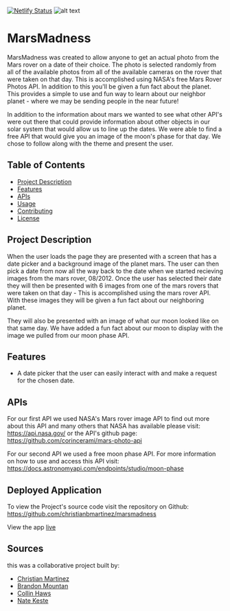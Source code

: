 [![Netlify Status](https://api.netlify.com/api/v1/badges/a47afbd4-449f-40b6-b1aa-111cdb71571f/deploy-status)](https://app.netlify.com/sites/starlit-mermaid-2652a3/deploys)
![alt text](https://github.com/christianbmartinez/marsmadness/blob/main/marsappimg.jpg)

# MarsMadness

MarsMadness was created to allow anyone to get an actual photo from the Mars rover on a date of their choice. The photo is selected randomly from all of the available photos from all of the available cameras on the rover that were taken on that day. This is accomplished using NASA's free Mars Rover Photos API. In addition to this you'll be given a fun fact about the planet. This provides a simple to use and fun way to learn about our neighbor planet - where we may be sending people in the near future!

In addition to the information about mars we wanted to see what other API's were out there that could provide information about other objects in our solar system that would allow us to line up the dates. We were able to find a free API that would give you an image of the moon's phase for that day. We chose to follow along with the theme and present the user.

## Table of Contents

- [Project Description](#project-description)
- [Features](#features)
- [APIs](#APIs)
- [Usage](#usage)
- [Contributing](#contributing)
- [License](#license)

## Project Description

When the user loads the page they are presented with a screen that has a date picker and a background image of the planet mars. The user can then pick a date from now all the way back to the date when we started recieving images from the mars rover, 08/2012. Once the user has selected their date they will then be presented with 6 images from one of the mars rovers that were taken on that day - This is accomplished using the mars rover API. With these images they will be given a fun fact about our neighboring planet.

They will also be presented with an image of what our moon looked like on that same day. We have added a fun fact about our moon to display with the image we pulled from our moon phase API.

## Features

- A date picker that the user can easily interact with and make a request for the chosen date.

## APIs

For our first API we used NASA's Mars rover image API to find out more about this API and many others that NASA has available please visit: https://api.nasa.gov/
or
the API's github page:
https://github.com/corincerami/mars-photo-api

For our second API we used a free moon phase API. For more information on how to use and access this API visit: https://docs.astronomyapi.com/endpoints/studio/moon-phase

## Deployed Application

To view the Project's source code visit the repository on Github: https://github.com/christianbmartinez/marsmadness

View the app [live](https://starlit-mermaid-2652a3.netlify.app/)

## Sources

this was a collaborative project built by:

- [Christian Martinez](https://github.com/christianbmartinez)
- [Brandon Mountan](https://github.com/brandonmountan)
- [Collin Haws](https://github.com/CHawsCoding)
- [Nate Keste](https://github.com/imdawizard)
